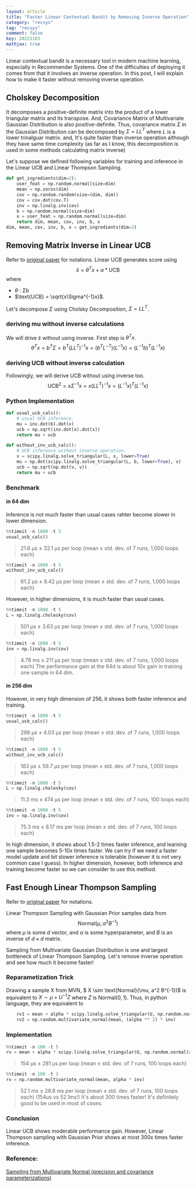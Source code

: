 ```yaml
---
layout: article
title: "Faster Linear Contextual Bandit by Removing Inverse Operation"
category: "recsys"
tag: "recsys"
comment: false
key: 20221103
mathjax: true
---
```


Linear contextual bandit is a necessary tool in modern machine learning, especially in Recommender Systems. One of the difficulties of deploying it comes from that it involves an inverse operation. In this post, I will explain how to make it faster without removing inverse operation.

## Cholskey Decomposition
It decomposes a positive-definite matrix into the product of a lower triangular matrix and its transpose.
And, Covariance Matrix of Multivariate Gaussian Distribution is also positive-definite.
Thus, covariance matrix $\Sigma$ in the Gaussian Distribution can be decomposed by $\Sigma = LL^T$ where $L$ is a lower trinalguar matrix.
and, It's quite faster than inverse operation although they have same time complexity (as far as I know, this decomposition is used in some methods calculating matrix inverse)


Let's suppose we defined following variables for training and inference in the Linear UCB and Linear Thompson Sampling.
```python
def get_ingredients(dim=2):
    user_feat = np.random.normal(size=dim)
    mean = np.zeros(dim)
    cov = np.random.random(size=(dim, dim))
    cov = cov.dot(cov.T)
    inv = np.linalg.inv(cov)
    b = np.random.normal(size=dim)
    x = user_feat = np.random.normal(size=dim)
    return dim, mean, cov, inv, b, x
dim, mean, cov, inv, b, x = get_ingredients(dim=2)
```

## Removing Matrix Inverse in Linear UCB
Refer to [original paper](https://arxiv.org/pdf/1003.0146.pdf) for notations. Linear UCB generates score using
$$
    \hat{s} = \theta^T x + \alpha * \text{UCB}
$$
where
- $\theta$ : $\Sigma b$
- $\text{UCB} = \sqrt{x\Sigma^{-1}x}$.

Let's decompose $\Sigma$ using Cholsky Decomposition, $\Sigma = LL^T$.
### deriving mu without inverse calculations
We will drive $\hat{s}$ without using inverse. First step is $\theta^T x$.
$$
    \theta^T x = b^T \Sigma = b^T(LL^T)^{-1}x = (b^T L^{-T}) (L^{-1}x) = (L^{-1}b)^T (L^{-1} x)
$$

### deriving UCB without inverse calculation
Followingly, we will derive $\text{UCB}$ without using inverse too.
$$
    \text{UCB}^2 = x \Sigma^{-1} x = x(LL^T)^{-1}x = (L^{-1}x)^T(L^{-1}x)
$$
### Python Implementation
```python
def usual_ucb_calc():
    # usual UCB inference.
    mu = inv.dot(b).dot(x)
    ucb = np.sqrt(inv.dot(x).dot(x))
    return mu + ucb

def without_inv_ucb_calc():
    # UCB inference without inverse operation.
    v = scipy.linalg.solve_triangular(L, x, lower=True)
    mu = np.dot(scipy.linalg.solve_triangular(L, b, lower=True), v)
    ucb = np.sqrt(np.dot(v, v))
    return mu + ucb
```

### Benchmark
#### in 64 dim
Inference is not much faster than usual cases rahter become slower in lower dimension.
```python
%%timeit -n 1000 -t 5
usual_ucb_calc()
```
> 21.6 µs ± 32.1 µs per loop (mean ± std. dev. of 7 runs, 1,000 loops each)

```python
%%timeit -n 1000 -t 5
without_inv_ucb_calc()
```
> 61.2 µs ± 8.42 µs per loop (mean ± std. dev. of 7 runs, 1,000 loops each)


However, in higher dimensions, it is much faster than usual cases.
```python
%%timeit -n 1000 -t 5
L = np.linalg.cholesky(cov)
```
> 501 µs ± 3.63 µs per loop (mean ± std. dev. of 7 runs, 1,000 loops each)

```python
%%timeit -n 1000 -t 5
inv = np.linalg.inv(cov)
```
> 4.78 ms ± 211 µs per loop (mean ± std. dev. of 7 runs, 1,000 loops each)
The performance gain at the 64d is about 10x gain in training one sample in 64 dim.

#### in 256 dim
However, in very high dimension of 256, it shows both faster inference and training.

```python
%%timeit -n 1000 -t 5
usual_ucb_calc()
```
> 298 µs ± 4.03 µs per loop (mean ± std. dev. of 7 runs, 1,000 loops each)

```python
%%timeit -n 1000 -t 5
without_inv_ucb_calc()
```
> 183 µs ± 59.7 µs per loop (mean ± std. dev. of 7 runs, 1,000 loops each)


```python
%%timeit -n 1000 -t 5
L = np.linalg.cholesky(cov)
```
> 11.3 ms ± 474 µs per loop (mean ± std. dev. of 7 runs, 100 loops each)

```python
%%timeit -n 1000 -t 5
inv = np.linalg.inv(cov)
```
> 75.3 ms ± 8.17 ms per loop (mean ± std. dev. of 7 runs, 100 loops each)

In high dimension, it shows about 1.5-2 times faster inference, and learning one sample becomes 5-10x times faster.
We can try if we need a faster model update and bit slower inference is tolerable (however it is not very common case I guess).
In higher dimension, however, both inference and training become faster so we can consider to use this method.

## Fast Enough Linear Thompson Sampling
Refer to [original paper](http://proceedings.mlr.press/v28/agrawal13?ref=https://githubhelp.com) for notations.

Linear Thompson Sampling with Gaussian Prior samples data from
$$
    \text{Normal}(\mu, \alpha^2 B^{-1})
$$
where $\mu$ is some $d$ vector, and $\alpha$ is some hyperparameter, and $B$ is an inverse of $d \times d$ matrix.

Sampling from Multivariate Gaussian Distribution is one and largest bottleneck of Linear Thompson Sampling. Let's remove inverse operation and see how much it become faster!

### Reparametization Trick
Drawing a sample X from MVN, $ X \sim \text{Normal}(\mu, a^2  B^{-1})$ is equivalent to $X \sim \mu + U^{-1}Z$ where $Z$ is $\text{Normal}(0, 1)$.
Thus, in python language, they are equivalent to

```python
    rv1 = mean + alpha * scipy.linalg.solve_triangular(U, np.random.normal(size=dim), lower=False)
    rv2 = np.random.multivariate_normal(mean, (alpha ** 2) * inv)
```
### Implementation
```python
%%timeit -n 100 -t 5
rv = mean + alpha * scipy.linalg.solve_triangular(U, np.random.normal(size=dim))
```
> 154 µs ± 281 µs per loop (mean ± std. dev. of 7 runs, 100 loops each)

```python
%%timeit -n 100 -t 3
rv = np.random.multivariate_normal(mean, alpha * inv)
```
> 52.1 ms ± 28.8 ms per loop (mean ± std. dev. of 7 runs, 100 loops each)
(154us vs 52.1ms!) It's about 300 times faster! It's definitely good to be used in most of cases.

### Conclusion
Linear UCB shows moderable performance gain. However, Linear Thompson sampling with Gaussian Prior shows at most 300x times faster inference.

### Reference:
[Sampling from Multivariate Normal (precision and covariance parameterizations)](http://www.statsathome.com/2018/10/19/sampling-from-multivariate-normal-precision-and-covariance-parameterizations/)
